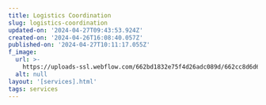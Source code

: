 ```yaml
---
title: Logistics Coordination
slug: logistics-coordination
updated-on: '2024-04-27T09:43:53.924Z'
created-on: '2024-04-26T16:08:40.057Z'
published-on: '2024-04-27T10:11:17.055Z'
f_image:
  url: >-
    https://uploads-ssl.webflow.com/662bd1832e75f4d26adc089d/662cc8d6d676c8b6ba13cb1e_dismantaling%20.jpg
  alt: null
layout: '[services].html'
tags: services
---
```



